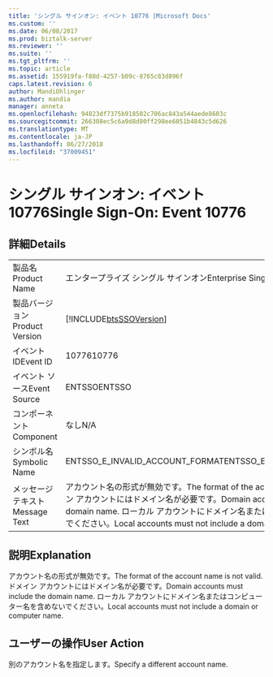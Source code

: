 ```yaml
---
title: 'シングル サインオン: イベント 10776 |Microsoft Docs'
ms.custom: ''
ms.date: 06/08/2017
ms.prod: biztalk-server
ms.reviewer: ''
ms.suite: ''
ms.tgt_pltfrm: ''
ms.topic: article
ms.assetid: 155919fa-f88d-4257-b09c-8765c83d896f
caps.latest.revision: 6
author: MandiOhlinger
ms.author: mandia
manager: anneta
ms.openlocfilehash: 94823df7375b918502c706ac843a544aede8603c
ms.sourcegitcommit: 266308ec5c6a9d8d80ff298ee6051b4843c5d626
ms.translationtype: MT
ms.contentlocale: ja-JP
ms.lasthandoff: 06/27/2018
ms.locfileid: "37009451"
---
```

# <a name="single-sign-on-event-10776"></a><span data-ttu-id="2900c-102">シングル サインオン: イベント 10776</span><span class="sxs-lookup"><span data-stu-id="2900c-102">Single Sign-On: Event 10776</span></span>
## <a name="details"></a><span data-ttu-id="2900c-103">詳細</span><span class="sxs-lookup"><span data-stu-id="2900c-103">Details</span></span>  
  
|                 |                                                                                                                                                       |
|-----------------|-------------------------------------------------------------------------------------------------------------------------------------------------------|
|  <span data-ttu-id="2900c-104">製品名</span><span class="sxs-lookup"><span data-stu-id="2900c-104">Product Name</span></span>   |                                                               <span data-ttu-id="2900c-105">エンタープライズ シングル サインオン</span><span class="sxs-lookup"><span data-stu-id="2900c-105">Enterprise Single Sign-On</span></span>                                                               |
| <span data-ttu-id="2900c-106">製品バージョン</span><span class="sxs-lookup"><span data-stu-id="2900c-106">Product Version</span></span> |                                              [!INCLUDE[btsSSOVersion](../includes/btsssoversion-md.md)]                                               |
|    <span data-ttu-id="2900c-107">イベント ID</span><span class="sxs-lookup"><span data-stu-id="2900c-107">Event ID</span></span>     |                                                                         <span data-ttu-id="2900c-108">10776</span><span class="sxs-lookup"><span data-stu-id="2900c-108">10776</span></span>                                                                         |
|  <span data-ttu-id="2900c-109">イベント ソース</span><span class="sxs-lookup"><span data-stu-id="2900c-109">Event Source</span></span>   |                                                                        <span data-ttu-id="2900c-110">ENTSSO</span><span class="sxs-lookup"><span data-stu-id="2900c-110">ENTSSO</span></span>                                                                         |
|    <span data-ttu-id="2900c-111">コンポーネント</span><span class="sxs-lookup"><span data-stu-id="2900c-111">Component</span></span>    |                                                                          <span data-ttu-id="2900c-112">なし</span><span class="sxs-lookup"><span data-stu-id="2900c-112">N/A</span></span>                                                                          |
|  <span data-ttu-id="2900c-113">シンボル名</span><span class="sxs-lookup"><span data-stu-id="2900c-113">Symbolic Name</span></span>  |                                                            <span data-ttu-id="2900c-114">ENTSSO_E_INVALID_ACCOUNT_FORMAT</span><span class="sxs-lookup"><span data-stu-id="2900c-114">ENTSSO_E_INVALID_ACCOUNT_FORMAT</span></span>                                                            |
|  <span data-ttu-id="2900c-115">メッセージ テキスト</span><span class="sxs-lookup"><span data-stu-id="2900c-115">Message Text</span></span>   | <span data-ttu-id="2900c-116">アカウント名の形式が無効です。</span><span class="sxs-lookup"><span data-stu-id="2900c-116">The format of the account name is not valid.</span></span> <span data-ttu-id="2900c-117">ドメイン アカウントにはドメイン名が必要です。</span><span class="sxs-lookup"><span data-stu-id="2900c-117">Domain accounts must include the domain name.</span></span> <span data-ttu-id="2900c-118">ローカル アカウントにドメイン名またはコンピューター名を含めないでください。</span><span class="sxs-lookup"><span data-stu-id="2900c-118">Local accounts must not include a domain or computer name.</span></span> |
  
## <a name="explanation"></a><span data-ttu-id="2900c-119">説明</span><span class="sxs-lookup"><span data-stu-id="2900c-119">Explanation</span></span>  
 <span data-ttu-id="2900c-120">アカウント名の形式が無効です。</span><span class="sxs-lookup"><span data-stu-id="2900c-120">The format of the account name is not valid.</span></span> <span data-ttu-id="2900c-121">ドメイン アカウントにはドメイン名が必要です。</span><span class="sxs-lookup"><span data-stu-id="2900c-121">Domain accounts must include the domain name.</span></span> <span data-ttu-id="2900c-122">ローカル アカウントにドメイン名またはコンピューター名を含めないでください。</span><span class="sxs-lookup"><span data-stu-id="2900c-122">Local accounts must not include a domain or computer name.</span></span>  
  
## <a name="user-action"></a><span data-ttu-id="2900c-123">ユーザーの操作</span><span class="sxs-lookup"><span data-stu-id="2900c-123">User Action</span></span>  
 <span data-ttu-id="2900c-124">別のアカウント名を指定します。</span><span class="sxs-lookup"><span data-stu-id="2900c-124">Specify a different account name.</span></span>